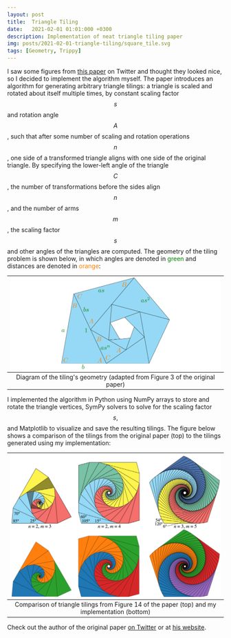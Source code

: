 ```yaml
---
layout: post
title:  Triangle Tiling
date:   2021-02-01 01:01:000 +0300
description: Implementation of neat triangle tiling paper
img: posts/2021-02-01-triangle-tiling/square_tile.svg
tags: [Geometry, Trippy]
---
```


I saw some figures from [this paper][original-paper] on Twitter and thought they looked nice, so I decided to implement the algorithm myself. The paper introduces an algorithm for generating arbitrary triangle tilings: a triangle is scaled and rotated about itself multiple times, by constant scaling factor $$s$$ and rotation angle $$A$$, such that after some number of scaling and rotation operations $$n$$, one side of a transformed triangle aligns with one side of the original triangle. By specifying the lower-left angle of the triangle $$C$$, the number of transformations before the sides align $$n$$, and the number of arms $$m$$, the scaling factor $$s$$ and other angles of the triangles are computed. The geometry of the tiling problem is shown below, in which angles are denoted in <span style="color:#008000">green</span> and distances are denoted in <span style="color:#ff8000">orange</span>:

| ![Diagram of tiling problem geometry](/assets/img/posts/2021-02-01-triangle-tiling/diagram.png) |
|:---:|
| Diagram of the tiling's geometry (adapted from Figure 3 of the original paper) |

I implemented the algorithm in Python using NumPy arrays to store and rotate the triangle vertices, SymPy solvers to solve for the scaling factor $$s,$$ and Matplotlib to visualize and save the resulting tilings. The figure below shows a comparison of the tilings from the original paper (top) to the tilings generated using my implementation:

| ![A tiling with m=4 and n=4](/assets/img/posts/2021-02-01-triangle-tiling/comparison.png) |
|:---:|
| Comparison of triangle tilings from Figure 14 of the paper (top) and my implementation (bottom) |

Check out the author of the original paper [on Twitter][robert-twitter] or at [his website][robert-website].

[original-paper]: http://archive.bridgesmathart.org/2021/bridges2021-55.pdf
[robert-twitter]: https://twitter.com/RobFathauerArt
[robert-website]: http://www.robertfathauer.com/